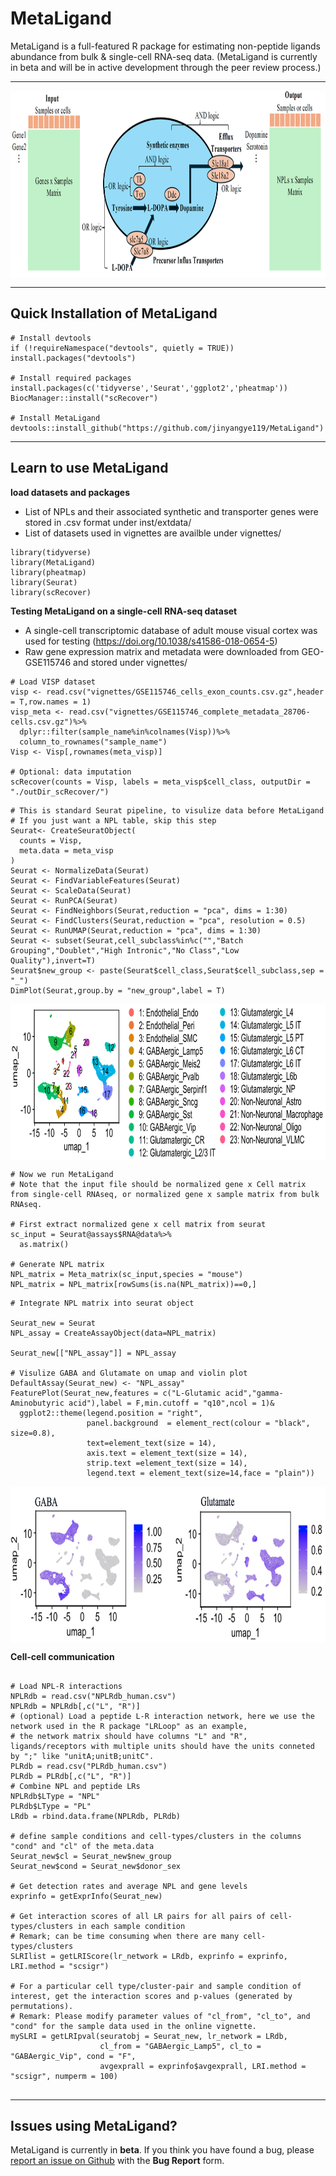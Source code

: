 
# MetaLigand

MetaLigand is a full-featured R package for estimating non-peptide ligands abundance from bulk & single-cell RNA-seq data.
(MetaLigand is currently in beta and will be in active development through the peer review process.)

<hr>

<div  align="center">
<img src="Figures/Fig1.png" width = "850" height = "300" alt="MetaLigand" align=center />
</div>

<hr>

## Quick Installation of MetaLigand

```{r}
# Install devtools
if (!requireNamespace("devtools", quietly = TRUE)) install.packages("devtools")

# Install required packages
install.packages(c('tidyverse','Seurat','ggplot2','pheatmap'))
BiocManager::install("scRecover")

# Install MetaLigand
devtools::install_github("https://github.com/jinyangye119/MetaLigand")
```

<hr>

## Learn to use MetaLigand

**load datasets and packages**
- List of NPLs and their associated synthetic and transporter genes were stored in .csv format under inst/extdata/
- List of datasets used in vignettes are availble under vignettes/

```{r}
library(tidyverse)
library(MetaLigand)
library(pheatmap)
library(Seurat)
library(scRecover)

```

**Testing MetaLigand on a single-cell RNA-seq dataset**
- A single-cell transcriptomic database of adult mouse visual cortex was used for testing (https://doi.org/10.1038/s41586-018-0654-5)
- Raw gene expression matrix and metadata were downloaded from GEO-GSE115746 and stored under vignettes/


```{r}
# Load VISP dataset
visp <- read.csv("vignettes/GSE115746_cells_exon_counts.csv.gz",header = T,row.names = 1)
visp_meta <- read.csv("vignettes/GSE115746_complete_metadata_28706-cells.csv.gz")%>%
  dplyr::filter(sample_name%in%colnames(Visp))%>%
  column_to_rownames("sample_name")
Visp <- Visp[,rownames(meta_visp)]

# Optional: data imputation
scRecover(counts = Visp, labels = meta_visp$cell_class, outputDir = "./outDir_scRecover/")

```

```{r}
# This is standard Seurat pipeline, to visulize data before MetaLigand
# If you just want a NPL table, skip this step
Seurat<- CreateSeuratObject(
  counts = Visp,
  meta.data = meta_visp
)
Seurat <- NormalizeData(Seurat)
Seurat <- FindVariableFeatures(Seurat)
Seurat <- ScaleData(Seurat)
Seurat <- RunPCA(Seurat)
Seurat <- FindNeighbors(Seurat,reduction = "pca", dims = 1:30)
Seurat <- FindClusters(Seurat,reduction = "pca", resolution = 0.5)
Seurat <- RunUMAP(Seurat,reduction = "pca", dims = 1:30)
Seurat <- subset(Seurat,cell_subclass%in%c("","Batch Grouping","Doublet","High Intronic","No Class","Low Quality"),invert=T)
Seurat$new_group <- paste(Seurat$cell_class,Seurat$cell_subclass,sep = "_")
DimPlot(Seurat,group.by = "new_group",label = T)
```


<div  align="center">
<img src="Figures/Fig2.png" width = "850" height = "250" alt="MetaLigand" align=center />
</div>

```{r}
# Now we run MetaLigand
# Note that the input file should be normalized gene x Cell matrix from single-cell RNAseq, or normalized gene x sample matrix from bulk RNAseq.

# First extract normalized gene x cell matrix from seurat
sc_input = Seurat@assays$RNA@data%>%
  as.matrix()

# Generate NPL matrix
NPL_matrix = Meta_matrix(sc_input,species = "mouse")
NPL_matrix = NPL_matrix[rowSums(is.na(NPL_matrix))==0,]

```

```{r}
# Integrate NPL matrix into seurat object

Seurat_new = Seurat
NPL_assay = CreateAssayObject(data=NPL_matrix)

Seurat_new[["NPL_assay"]] = NPL_assay

# Visulize GABA and Glutamate on umap and violin plot
DefaultAssay(Seurat_new) <- "NPL_assay"
FeaturePlot(Seurat_new,features = c("L-Glutamic acid","gamma-Aminobutyric acid"),label = F,min.cutoff = "q10",ncol = 1)&
  ggplot2::theme(legend.position = "right",
                 panel.background  = element_rect(colour = "black", size=0.8),
                 text=element_text(size = 14),
                 axis.text = element_text(size = 14),
                 strip.text =element_text(size = 14),
                 legend.text = element_text(size=14,face = "plain"))
```


<div  align="center">
<img src="Figures/Fig3.png" width = "700" height = "250" alt="MetaLigand" align=center />
</div>

**Cell-cell communication**
```{r}

# Load NPL-R interactions
NPLRdb = read.csv("NPLRdb_human.csv")
NPLRdb = NPLRdb[,c("L", "R")]
# (optional) Load a peptide L-R interaction network, here we use the network used in the R package "LRLoop" as an example,
# the network matrix should have columns "L" and "R", ligands/receptors with multiple units should have the units conneted by ";" like "unitA;unitB;unitC".
PLRdb = read.csv("PLRdb_human.csv")
PLRdb = PLRdb[,c("L", "R")]
# Combine NPL and peptide LRs
NPLRdb$LType = "NPL"
PLRdb$LType = "PL"
LRdb = rbind.data.frame(NPLRdb, PLRdb)

# define sample conditions and cell-types/clusters in the columns "cond" and "cl" of the meta.data
Seurat_new$cl = Seurat_new$new_group
Seurat_new$cond = Seurat_new$donor_sex

# Get detection rates and average NPL and gene levels
exprinfo = getExprInfo(Seurat_new)

# Get interaction scores of all LR pairs for all pairs of cell-types/clusters in each sample condition
# Remark; can be time consuming when there are many cell-types/clusters
SLRIlist = getLRIScore(lr_network = LRdb, exprinfo = exprinfo, LRI.method = "scsigr")

# For a particular cell type/cluster-pair and sample condition of interest, get the interaction scores and p-values (generated by permutations).
# Remark: Please modify parameter values of "cl_from", "cl_to", and "cond" for the sample data used in the online vignette.
mySLRI = getLRIpval(seuratobj = Seurat_new, lr_network = LRdb, 
                    cl_from = "GABAergic_Lamp5", cl_to = "GABAergic_Vip", cond = "F", 
                    avgexprall = exprinfo$avgexprall, LRI.method = "scsigr", numperm = 100)


```

<hr>

## Issues using MetaLigand?

MetaLigand is currently in __beta__. If you think you have found a bug, please [report an issue on Github](https://github.com/jinyangye119/MetaLigand/issues) with the __Bug Report__ form.

